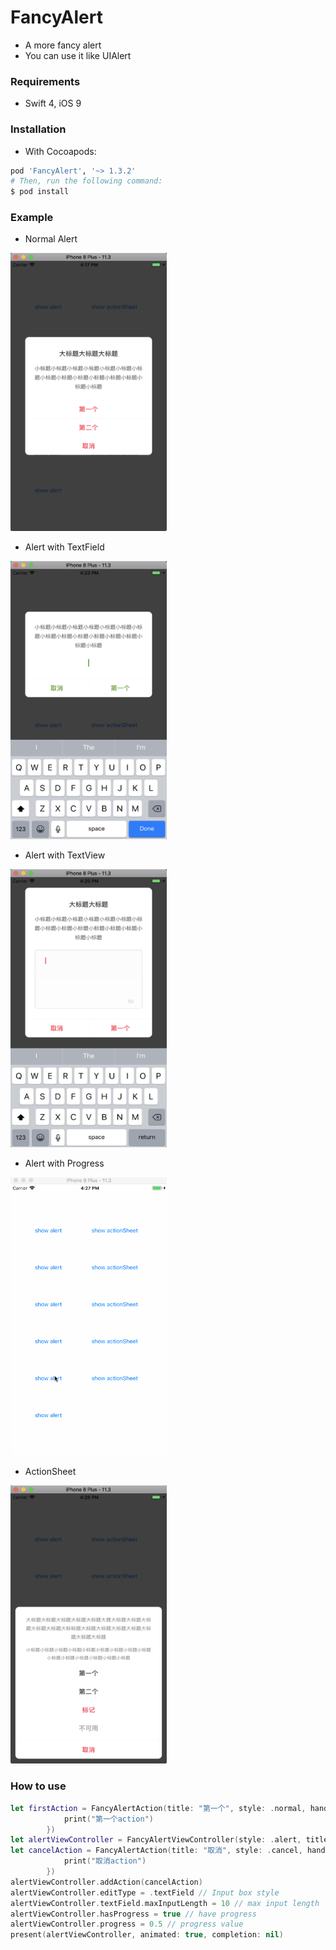 # FancyAlert

* A more fancy alert
* You can use it like UIAlert

### Requirements

* Swift 4, iOS 9

###  Installation

* With Cocoapods:

```ruby
pod 'FancyAlert', '~> 1.3.2'
# Then, run the following command:
$ pod install
```

### Example

* Normal Alert

<img width="250" height="445" src="https://raw.githubusercontent.com/ChaselAn/FancyAlert/master/normal_alert.png"/>

* Alert with TextField

<img width="250" height="445" src="https://raw.githubusercontent.com/ChaselAn/FancyAlert/master/alert_with_textfield.png"/>

* Alert with TextView

<img width="250" height="445" src="https://raw.githubusercontent.com/ChaselAn/FancyAlert/master/alert_with_textview.png"/>

* Alert with Progress

<img width="250" height="445" src="https://raw.githubusercontent.com/ChaselAn/FancyAlert/master/alert_with_progress.gif"/>

* ActionSheet

<img width="250" height="445" src="https://raw.githubusercontent.com/ChaselAn/FancyAlert/master/actionsheet.png"/>

### How to use

```swift
let firstAction = FancyAlertAction(title: "第一个", style: .normal, handler: {
            print("第一个action")
        })
let alertViewController = FancyAlertViewController(style: .alert, title: "大标题大标题大标题大标题大标题大标题大标题大标题大标题", message: "小标题小标题小标题小标题小标题小标题小标题小标题小标题小标题小标题小标题小标题小标题小标题", actions: [firstAction])
let cancelAction = FancyAlertAction(title: "取消", style: .cancel, handler: {
            print("取消action")
        })
alertViewController.addAction(cancelAction)
alertViewController.editType = .textField // Input box style
alertViewController.textField.maxInputLength = 10 // max input length
alertViewController.hasProgress = true // have progress
alertViewController.progress = 0.5 // progress value
present(alertViewController, animated: true, completion: nil)
```


